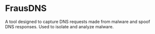 # FrausDNS
A tool designed to capture DNS requests made from malware and spoof DNS responses. Used to isolate and analyze malware.
